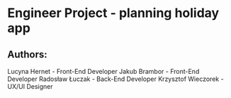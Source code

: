 # Engineer Project - planning holiday app 

## Authors: 
Lucyna Hernet - Front-End Developer
Jakub Brambor - Front-End Developer
Radosław Łuczak - Back-End Developer
Krzysztof Wieczorek - UX/UI Designer
